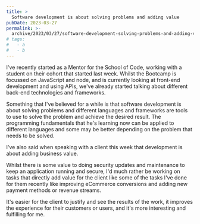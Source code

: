 ```yaml
---
title: >
  Software development is about solving problems and adding value
pubDate: 2023-03-27
permalink: >-
  archive/2023/03/27/software-development-solving-problems-and-adding-value
# tags:
#   - a
#   - b
---
```


I've recently started as a Mentor for the School of Code, working with a student on their cohort that started last week. Whilst the Bootcamp is focussed on JavaScript and node, and is currently looking at front-end development and using APIs, we've already started talking about different back-end technologies and frameworks.

Something that I've believed for a while is that software development is about solving problems and different languages and frameworks are tools to use to solve the problem and achieve the desired result. The programming fundamentals that he's learning now can be applied to different languages and some may be better depending on the problem that needs to be solved.

I've also said when speaking with a client this week that development is about adding business value.

Whilst there is some value to doing security updates and maintenance to keep an application running and secure, I'd much rather be working on tasks that directly add value for the client like some of the tasks I've done for them recently like improving eCommerce conversions and adding new payment methods or revenue streams.

It's easier for the client to justify and see the results of the work, it improves the experience for their customers or users, and it's more interesting and fulfilling for me.

